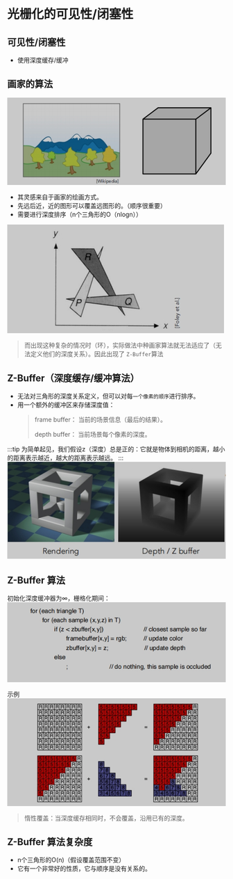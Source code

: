 # 光栅化的可见性/闭塞性

## 可见性/闭塞性
- 使用深度缓存/缓冲

## 画家的算法
![](./images/3DVisualization_graphics_3_1-26.png)
- 其灵感来自于画家的绘画方式。
- 先远后近，近的图形可以覆盖远图形的。（顺序很重要）
- 需要进行深度排序（n个三角形的O（nlogn））

![](./images/3DVisualization_graphics_3_1-22.png)
> 而出现这种复杂的情况时（环），实际做法中种画家算法就无法适应了（无法定义他们的深度关系）。因此出现了 `Z-Buffer`算法

## Z-Buffer（深度缓存/缓冲算法）

- 无法对三角形的深度关系定义，但可以对每`一个像素的顺序`进行排序。
- 用一个额外的缓冲区来存储深度值：
  > frame buffer： 当前的场景信息（最后的结果）。
  >
  > depth buffer： 当前场景每个像素的深度。

:::tip
为简单起见，我们假设z（深度）总是正的：它就是物体到相机的距离，越小的距离表示越近，越大的距离表示越远。
:::
![](./images/3DVisualization_graphics_3_1-23.png)

## Z-Buffer 算法
初始化深度缓冲器为∞，栅格化期间：
![](./images/3DVisualization_graphics_3_1-24.png)

示例
![](./images/3DVisualization_graphics_3_1-25.png)
> 惰性覆盖：当深度缓存相同时，不会覆盖，沿用已有的深度。

## Z-Buffer 算法复杂度

- n个三角形的O(n)（假设覆盖范围不变）
- 它有一个非常好的性质，它与顺序是没有关系的。
